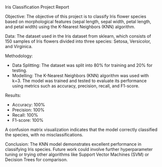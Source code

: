 Iris Classification Project Report

Objective:
The objective of this project is to classify Iris flower species based on morphological features (sepal length, sepal width, petal length, and petal width) using the K-Nearest Neighbors (KNN) algorithm.

Data:
The dataset used in the Iris dataset from sklearn, which consists of 150 samples of Iris flowers divided into three species: Setosa, Versicolor, and Virginica.

Methodology:
- Data Splitting: The dataset was split into 80% for training and 20% for testing.
- Modelling: The K-Nearest Neighbors (KNN) algorithm was used with k=3. The model was trained and tested to evaluate its performance using metrics such as accuracy, precision, recall, and F1-score.

Results:
- Accuracy: 100%
- Precision: 100%
- Recall: 100%
- F1-score: 100%

A confusion matrix visualization indicates that the model correctly classified the species, with no misclassifications.

Conclusion:
The KNN model demonstrates excellent performance in classifying Iris species. Future work could involve further hyperparameter tuning or trying other algorithms like Support Vector Machines (SVM) or Decision Trees for comparison.